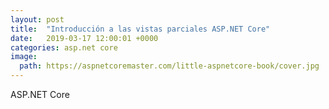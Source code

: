 ```yaml
---
layout: post
title:  "Introducción a las vistas parciales ASP.NET Core"
date:   2019-03-17 12:00:01 +0000
categories: asp.net core
image:
  path: https://aspnetcoremaster.com/little-aspnetcore-book/cover.jpg
---
```


<span>ASP.NET</span> Core